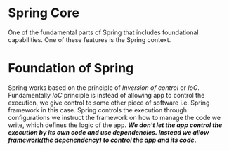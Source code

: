 # Spring Core
One of the fundamental parts of Spring that includes foundational capabilities. One of these features is the Spring context.

# Foundation of Spring
Spring works based on the principle of *Inversion of control* or *IoC*. Fundamentally *IoC* principle is instead of allowing app to control the execution, we give control to some other piece of software i.e. Spring framework in this case. Spring controls the execution through configurations we instruct the framework on how to manage the code we write, which defines the logic of the app. ***We don't let the app control the execution by its own code and use dependencies. Instead we allow framework(the depenendency) to control the app and its code*.** 